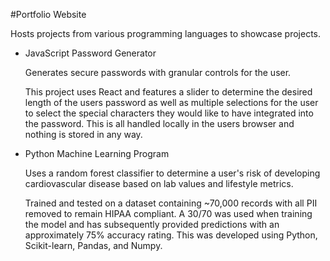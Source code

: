 #Portfolio Website

Hosts projects from various programming languages to showcase projects.

<ul>
<li>JavaScript Password Generator</li>
<p>Generates secure passwords with granular controls for the user.</p>
<p>This project uses React and features a slider to determine the desired length of the users password as well as
multiple selections for the user to select the special characters they would like to have integrated into the password.
This is all handled locally in the users browser and nothing is stored in any way.</p>
<li>Python Machine Learning Program</li>
<p>Uses a random forest classifier to determine a user's risk of developing cardiovascular disease based on lab values 
and lifestyle metrics.</p>
<p>Trained and tested on a dataset containing ~70,000 records with all PII removed to remain HIPAA compliant. A 30/70 
was used when training the model and has subsequently provided predictions with an approximately 75% accuracy rating. 
This was developed using Python, Scikit-learn, Pandas, and Numpy.</p>
</ul>
